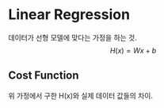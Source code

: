 # Linear Regression

데이터가 선형 모델에 맞다는 가정을 하는 것.
$$
H(x) = W x + b
$$
## Cost Function

위 가정에서 구한 H(x)와 실제 데이터 값들의 차이.


